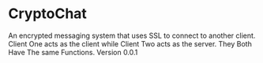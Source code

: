 # CryptoChat
 An encrypted messaging system that uses SSL to connect to another client.
 Client One acts as the client while Client Two acts as the server.
 They Both Have The same Functions.
 Version 0.0.1

